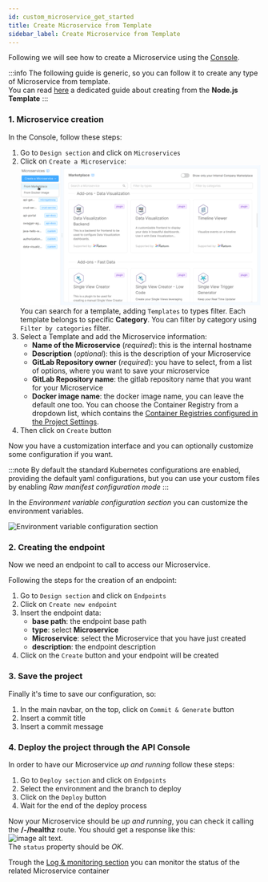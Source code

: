 ```yaml
---
id: custom_microservice_get_started
title: Create Microservice from Template
sidebar_label: Create Microservice from Template
---
```

Following we will see how to create a Microservice using the [Console](/development_suite/overview-dev-suite.md).

:::info
The following guide is generic, so you can follow it to create any type of Microservice from template.  
You can read [here](/development_suite/api-console/api-design/plugin_baas_4.md) a dedicated guide about creating from the **Node.js Template**
:::

### 1. Microservice creation

In the Console, follow these steps:

 1. Go to `Design section` and click on `Microservices`
 2. Click on `Create a Microservice`:  
   ![new-examples](./img/Marketplace-categories.png)
   You can search for a template, adding `Templates` to types filter. Each template belongs to specific **Category**. You can filter by category using `Filter by categories` filter.
 3. Select a Template and add the Microservice information:
      * **Name of the Microservice** (*required*): this is the internal hostname
      * **Description** (*optional*): this is the description of your Microservice
      * **GitLab Repository owner** (*required*): you have to select, from a list of options, where you want to save your microservice
      * **GitLab Repository name**: the gitlab repository name that you want for your Microservice
      * **Docker image name**: the docker image name, you can leave the default one too. You can choose the Container Registry from a dropdown list, which contains the [Container Registries configured in the Project Settings](/console/project-configuration/project-settings#container-registries).
 4. Then click on `Create` button

Now you have a customization interface and you can optionally customize some configuration if you want.

:::note
By default the standard Kubernetes configurations are enabled, providing the default yaml configurations, but you can use your custom files by enabling *Raw manifest configuration mode*
:::

In the *Environment variable configuration section* you can customize the environment variables.

![Environment variable configuration section](img/api-console-new-service-environments.png)

### 2. Creating the endpoint

Now we need an endpoint to call to access our Microservice.

Following the steps for the creation of an endpoint:

 1. Go to `Design section` and click on `Endpoints`
 2. Click on `Create new endpoint`
 3. Insert the endpoint data:
    * **base path**: the endpoint base path
    * **type**: select __Microservice__
    * **Microservice**: select the Microservice that you have just created
    * **description**: the endpoint description
 4. Click on the `Create` button and your endpoint will be created

### 3. Save the project

Finally it's time to save our configuration, so:

1. In the main navbar, on the top, click on `Commit & Generate` button
2. Insert a commit title
3. Insert a commit message

### 4. Deploy the project through the API Console

In order to have our Microservice _up and running_ follow these steps:

1. Go to `Deploy section` and click on `Endpoints`
1. Select the environment and the branch to deploy
1. Click on the `Deploy` button
1. Wait for the end of the deploy process

Now your Microservice should be _up and running_, you can check it calling the **/-/healthz** route. You should get a response like this:  
![image alt text](img/healthz_response.png).  
The `status` property should be *OK*.

Trough the [Log & monitoring section](/development_suite/monitoring/introduction.md) you can monitor the status of the related Microservice container
